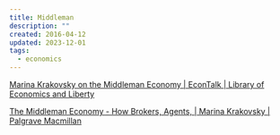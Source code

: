 ```yaml
---
title: Middleman
description: ""
created: 2016-04-12
updated: 2023-12-01
tags:
  - economics
---
```


[Marina Krakovsky on the Middleman Economy | EconTalk | Library of Economics and Liberty](http://www.econtalk.org/archives/2016/03/marina_krakovsk.html)

[The Middleman Economy - How Brokers, Agents, | Marina Krakovsky | Palgrave Macmillan](http://www.palgrave.com/us/book/9781137530196)
